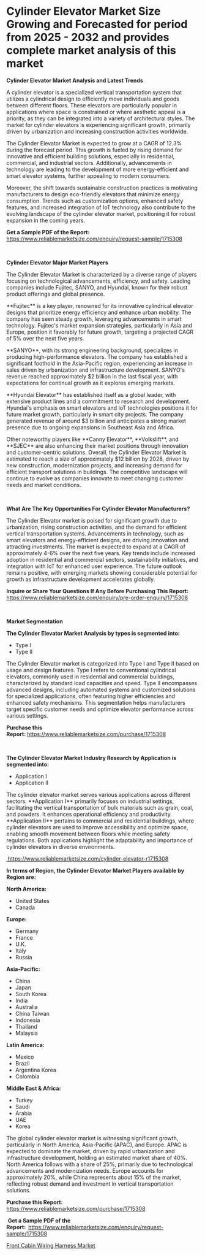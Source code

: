 <p><h1>Cylinder Elevator Market Size Growing and Forecasted for period from 2025 - 2032 and provides complete market analysis of this market</h1></p><p><strong>Cylinder Elevator Market Analysis and Latest Trends</strong></p>
<p><p>A cylinder elevator is a specialized vertical transportation system that utilizes a cylindrical design to efficiently move individuals and goods between different floors. These elevators are particularly popular in applications where space is constrained or where aesthetic appeal is a priority, as they can be integrated into a variety of architectural styles. The market for cylinder elevators is experiencing significant growth, primarily driven by urbanization and increasing construction activities worldwide. </p><p>The Cylinder Elevator Market is expected to grow at a CAGR of 12.3% during the forecast period. This growth is fueled by rising demand for innovative and efficient building solutions, especially in residential, commercial, and industrial sectors. Additionally, advancements in technology are leading to the development of more energy-efficient and smart elevator systems, further appealing to modern consumers. </p><p>Moreover, the shift towards sustainable construction practices is motivating manufacturers to design eco-friendly elevators that minimize energy consumption. Trends such as customization options, enhanced safety features, and increased integration of IoT technology also contribute to the evolving landscape of the cylinder elevator market, positioning it for robust expansion in the coming years.</p></p>
<p><strong>Get a Sample PDF of the Report:&nbsp;</strong> <a href="https://www.reliablemarketsize.com/enquiry/request-sample/1715308?utm_campaign=1886&utm_medium=2&utm_source=Github&utm_content=ia&utm_term=12012025&utm_id=cylinder-elevator">https://www.reliablemarketsize.com/enquiry/request-sample/1715308</a></p>
<p>&nbsp;</p>
<p><strong>Cylinder Elevator Major Market Players</strong></p>
<p><p>The Cylinder Elevator Market is characterized by a diverse range of players focusing on technological advancements, efficiency, and safety. Leading companies include Fujitec, SANYO, and Hyundai, known for their robust product offerings and global presence. </p><p>**Fujitec** is a key player, renowned for its innovative cylindrical elevator designs that prioritize energy efficiency and enhance urban mobility. The company has seen steady growth, leveraging advancements in smart technology. Fujitec's market expansion strategies, particularly in Asia and Europe, position it favorably for future growth, targeting a projected CAGR of 5% over the next five years.</p><p>**SANYO**, with its strong engineering background, specializes in producing high-performance elevators. The company has established a significant foothold in the Asia-Pacific region, experiencing an increase in sales driven by urbanization and infrastructure development. SANYO's revenue reached approximately $2 billion in the last fiscal year, with expectations for continual growth as it explores emerging markets.</p><p>**Hyundai Elevator** has established itself as a global leader, with extensive product lines and a commitment to research and development. Hyundai's emphasis on smart elevators and IoT technologies positions it for future market growth, particularly in smart city projects. The company generated revenue of around $3 billion and anticipates a strong market presence due to ongoing expansions in Southeast Asia and Africa.</p><p>Other noteworthy players like **Canny Elevator**, **Volkslift**, and **SJEC** are also enhancing their market positions through innovation and customer-centric solutions. Overall, the Cylinder Elevator Market is estimated to reach a size of approximately $12 billion by 2028, driven by new construction, modernization projects, and increasing demand for efficient transport solutions in buildings. The competitive landscape will continue to evolve as companies innovate to meet changing customer needs and market conditions.</p></p>
<p>&nbsp;</p>
<p><strong>What Are The Key Opportunities For Cylinder Elevator Manufacturers?</strong></p>
<p><p>The Cylinder Elevator market is poised for significant growth due to urbanization, rising construction activities, and the demand for efficient vertical transportation systems. Advancements in technology, such as smart elevators and energy-efficient designs, are driving innovation and attracting investments. The market is expected to expand at a CAGR of approximately 4-6% over the next five years. Key trends include increased adoption in residential and commercial sectors, sustainability initiatives, and integration with IoT for enhanced user experience. The future outlook remains positive, with emerging markets showing considerable potential for growth as infrastructure development accelerates globally.</p></p>
<p><strong>Inquire or Share Your Questions If Any Before Purchasing This Report:</strong> <a href="https://www.reliablemarketsize.com/enquiry/pre-order-enquiry/1715308?utm_campaign=1886&utm_medium=2&utm_source=Github&utm_content=ia&utm_term=12012025&utm_id=cylinder-elevator">https://www.reliablemarketsize.com/enquiry/pre-order-enquiry/1715308</a></p>
<p>&nbsp;</p>
<p><strong>Market Segmentation</strong></p>
<p><strong>The Cylinder Elevator Market Analysis by types is segmented into:</strong></p>
<p><ul><li>Type I</li><li>Type II</li></ul></p>
<p><p>The Cylinder Elevator market is categorized into Type I and Type II based on usage and design features. Type I refers to conventional cylindrical elevators, commonly used in residential and commercial buildings, characterized by standard load capacities and speed. Type II encompasses advanced designs, including automated systems and customized solutions for specialized applications, often featuring higher efficiencies and enhanced safety mechanisms. This segmentation helps manufacturers target specific customer needs and optimize elevator performance across various settings.</p></p>
<p><strong>Purchase this Report:&nbsp;</strong><a href="https://www.reliablemarketsize.com/purchase/1715308?utm_campaign=1886&utm_medium=2&utm_source=Github&utm_content=ia&utm_term=12012025&utm_id=cylinder-elevator">https://www.reliablemarketsize.com/purchase/1715308</a></p>
<p>&nbsp;</p>
<p><strong>The Cylinder Elevator Market Industry Research by Application is segmented into:</strong></p>
<p><ul><li>Application I</li><li>Application II</li></ul></p>
<p><p>The cylinder elevator market serves various applications across different sectors. **Application I** primarily focuses on industrial settings, facilitating the vertical transportation of bulk materials such as grain, coal, and powders. It enhances operational efficiency and productivity. **Application II** pertains to commercial and residential buildings, where cylinder elevators are used to improve accessibility and optimize space, enabling smooth movement between floors while meeting safety regulations. Both applications highlight the adaptability and importance of cylinder elevators in diverse environments.</p></p>
<p><a href="https://www.reliablemarketsize.com/cylinder-elevator-r1715308?utm_campaign=1886&utm_medium=2&utm_source=Github&utm_content=ia&utm_term=12012025&utm_id=cylinder-elevator">&nbsp;https://www.reliablemarketsize.com/cylinder-elevator-r1715308</a></p>
<p><strong>In terms of Region, the Cylinder Elevator Market Players available by Region are:</strong></p>
<p>
    <p> <strong> North America: </strong>
        <ul>
            <li>United States</li>
            <li>Canada</li>
        </ul>
        </p> 
    <p> <strong> Europe: </strong>
        <ul>
            <li>Germany</li>
            <li>France</li>
            <li>U.K.</li>
            <li>Italy</li>
            <li>Russia</li>
        </ul>
        </p> 
    <p> <strong> Asia-Pacific: </strong>
        <ul>
            <li>China</li>
            <li>Japan</li>
            <li>South Korea</li>
            <li>India</li>
            <li>Australia</li>
            <li>China Taiwan</li>
            <li>Indonesia</li>
            <li>Thailand</li>
            <li>Malaysia</li>
        </ul>
        </p> 
    <p> <strong> Latin America: </strong>
        <ul>
            <li>Mexico</li>
            <li>Brazil</li>
            <li>Argentina Korea</li>
            <li>Colombia</li>
        </ul>
        </p> 
    <p> <strong> Middle East & Africa: </strong>
        <ul>
            <li>Turkey</li>
            <li>Saudi</li>
            <li>Arabia</li>
            <li>UAE</li>
            <li>Korea</li>
        </ul>
    </p>
    </p>
<p><p>The global cylinder elevator market is witnessing significant growth, particularly in North America, Asia-Pacific (APAC), and Europe. APAC is expected to dominate the market, driven by rapid urbanization and infrastructure development, holding an estimated market share of 40%. North America follows with a share of 25%, primarily due to technological advancements and modernization needs. Europe accounts for approximately 20%, while China represents about 15% of the market, reflecting robust demand and investment in vertical transportation solutions.</p></p>
<p><strong>Purchase this Report: </strong><a href="https://www.reliablemarketsize.com/purchase/1715308?utm_campaign=1886&utm_medium=2&utm_source=Github&utm_content=ia&utm_term=12012025&utm_id=cylinder-elevator">https://www.reliablemarketsize.com/purchase/1715308</a></p>
<p>&nbsp;<strong>Get a Sample PDF of the Report:&nbsp;&nbsp;</strong><a href="https://www.reliablemarketsize.com/enquiry/request-sample/1715308?utm_campaign=1886&utm_medium=2&utm_source=Github&utm_content=ia&utm_term=12012025&utm_id=cylinder-elevator">https://www.reliablemarketsize.com/enquiry/request-sample/1715308</a></p>
<p><strong></strong></p>
<p><p><a href="https://github.com/vimar16th/Market-Research-Report-List-7/blob/main/front-cabin-wiring-harness-market.md?utm_campaign=1886&utm_medium=2&utm_source=Github&utm_content=ia&utm_term=12012025&utm_id=cylinder-elevator">Front Cabin Wiring Harness Market</a></p></p>
